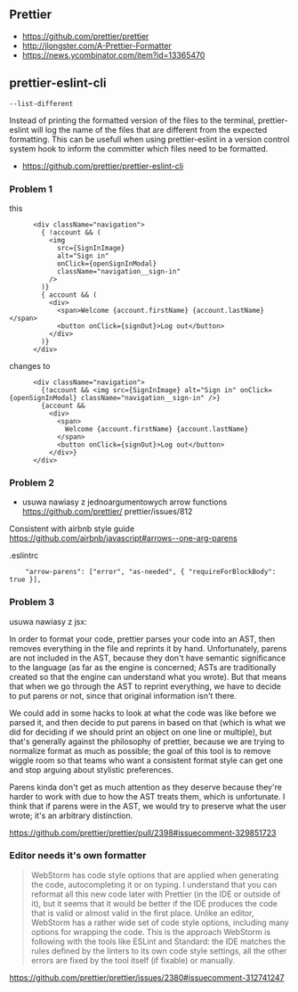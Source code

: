 ## Prettier

- https://github.com/prettier/prettier
- http://jlongster.com/A-Prettier-Formatter
- https://news.ycombinator.com/item?id=13365470

## prettier-eslint-cli

`--list-different`

Instead of printing the formatted version of the files to the terminal, prettier-eslint will log the name of the files that are different from the expected formatting. This can be usefull when using prettier-eslint in a version control system hook to inform the committer which files need to be formatted.

- https://github.com/prettier/prettier-eslint-cli

### Problem 1

this

```
      <div className="navigation">
        { !account && (
          <img
            src={SignInImage}
            alt="Sign in"
            onClick={openSignInModal}
            className="navigation__sign-in"
          />
        )}
        { account && (
          <div>
            <span>Welcome {account.firstName} {account.lastName}</span>
            <button onClick={signOut}>Log out</button>
          </div>
        )}
      </div>
```

changes to

```
      <div className="navigation">
        {!account && <img src={SignInImage} alt="Sign in" onClick={openSignInModal} className="navigation__sign-in" />}
        {account &&
          <div>
            <span>
              Welcome {account.firstName} {account.lastName}
            </span>
            <button onClick={signOut}>Log out</button>
          </div>}
      </div>
```

### Problem 2

- usuwa nawiasy z jednoargumentowych arrow functions https://github.com/prettier/ prettier/issues/812

Consistent with airbnb style guide https://github.com/airbnb/javascript#arrows--one-arg-parens

.eslintrc

`    "arrow-parens": ["error", "as-needed", { "requireForBlockBody": true }],`

### Problem 3

usuwa nawiasy z jsx:

In order to format your code, prettier parses your code into an AST, then removes everything in the file and reprints it by hand. Unfortunately, parens are not included in the AST, because they don't have semantic significance to the language (as far as the engine is concerned; ASTs are traditionally created so that the engine can understand what you wrote). But that means that when we go through the AST to reprint everything, we have to decide to put parens or not, since that original information isn't there.

We could add in some hacks to look at what the code was like before we parsed it, and then decide to put parens in based on that (which is what we did for deciding if we should print an object on one line or multiple), but that's generally against the philosophy of prettier, because we are trying to normalize format as much as possible; the goal of this tool is to remove wiggle room so that teams who want a consistent format style can get one and stop arguing about stylistic preferences.

Parens kinda don't get as much attention as they deserve because they're harder to work with due to how the AST treats them, which is unfortunate. I think that if parens were in the AST, we would try to preserve what the user wrote; it's an arbitrary distinction.

https://github.com/prettier/prettier/pull/2398#issuecomment-329851723

### Editor needs it's own formatter

>WebStorm has code style options that are applied when generating the code, autocompleting it or on typing. I understand that you can reformat all this new code later with Prettier (in the IDE or outside of it), but it seems that it would be better if the IDE produces the code that is valid or almost valid in the first place. Unlike an editor, WebStorm has a rather wide set of code style options, including many options for wrapping the code.
This is the approach WebStorm is following with the tools like ESLint and Standard: the IDE matches the rules defined by the linters to its own code style settings, all the other errors are fixed by the tool itself (if fixable) or manually.

https://github.com/prettier/prettier/issues/2380#issuecomment-312741247

